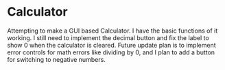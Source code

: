 # Calculator

Attempting to make a GUI based Calculator. I have the basic functions of it working. I still need to implement the decimal button and
fix the label to show 0 when the calculator is cleared. Future update plan is to implement error controls for math errors like dividing by 0, and I plan to add a button for switching to negative numbers.
